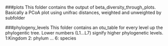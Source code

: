 ###plots
This folder contains the output of beta_diversity_through_plots. Basically a PCoA plot using unifrac distances, weighted and unweighted by subfolder

###phylogeny_levels
This folder contains an otu_table for every level up the phylogentic tree. Lower numbers (L1...L7) signify higher phylogenetic levels. 1:Kingdom 2: phylum ...  6: species
